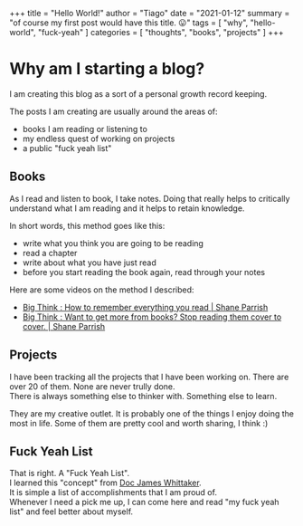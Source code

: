 +++
title = "Hello World!"
author = "Tiago"
date = "2021-01-12"
summary = "of course my first post would have this title. 😛"
tags = [
    "why",
    "hello-world",
    "fuck-yeah"
]
categories = [
    "thoughts",
    "books",
    "projects"
]
+++

# Why am I starting a blog?

I am creating this blog as a sort of a personal growth record keeping.

The posts I am creating are usually around the areas of:
- books I am reading or listening to
- my endless quest of working on projects 
- a public "fuck yeah list"

## Books
As I read and listen to book, I take notes.
Doing that really helps to critically understand what I am reading and it helps to retain knowledge.

In short words, this method goes like this:
- write what you think you are going to be reading
- read a chapter
- write about what you have just read
- before you start reading the book again, read through your notes

Here are some videos on the method I described:
- [Big Think : How to remember everything you read | Shane Parrish](https://www.youtube.com/watch?v=z-GtGH57J9I)  
- [Big Think : Want to get more from books? Stop reading them cover to cover. | Shane Parrish](https://www.youtube.com/watch?v=9fvUYmJcqWg)

## Projects
I have been tracking all the projects that I have been working on.
There are over 20 of them. None are never trully done.  
There is always something else to thinker with. Something else to learn.  

They are my creative outlet. It is probably one of the things I enjoy doing the most in life.
Some of them are pretty cool and worth sharing, I think :)

## Fuck Yeah List
That is right. A "Fuck Yeah List".  
I learned this "concept" from [Doc James Whittaker](http://www.docjamesw.com/).  
It is simple a list of accomplishments that I am proud of.  
Whenever I need a pick me up, I can come here and read "my fuck yeah list" and feel better about myself.